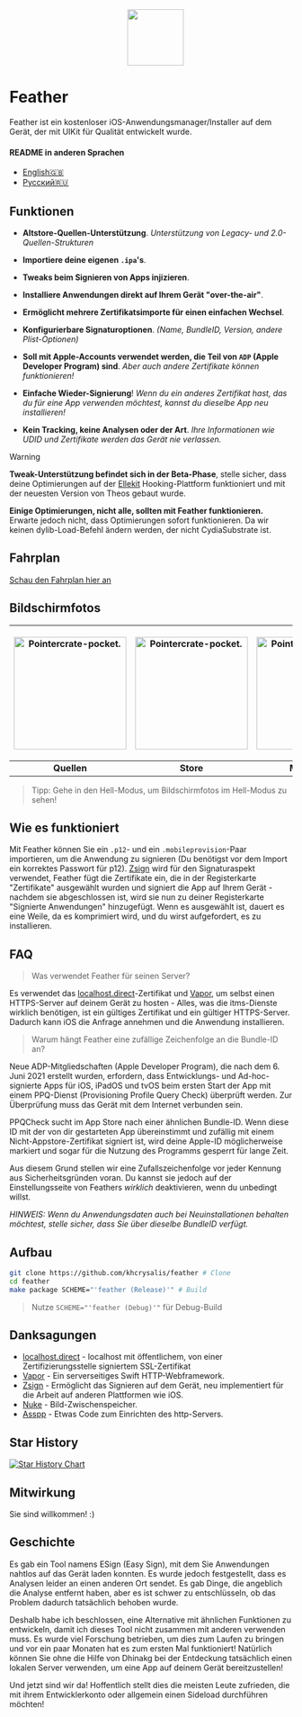 <div align="center">
    <img width="100" height="100" src="Images/512@2x.png" style="margin-right: -15px;">
</div>
<h1>Feather</h1>
<p>
    Feather ist ein kostenloser iOS-Anwendungsmanager/Installer auf dem Gerät, der mit UIKit für Qualität entwickelt wurde.
</p>

#### README in anderen Sprachen
- [English🇬🇧](https://github.com/khcrysalis/Feather/blob/main/README.md)
- [Русский🇷🇺](https://github.com/khcrysalis/Feather/blob/main/README_ru.md)




## Funktionen
- **Altstore-Quellen-Unterstützung**. *Unterstützung von Legacy- und 2.0-Quellen-Strukturen*

- **Importiere deine eigenen `.ipa`'s**.
- **Tweaks beim Signieren von Apps injizieren**.
- **Installiere Anwendungen direkt auf Ihrem Gerät "over-the-air"**.
- **Ermöglicht mehrere Zertifikatsimporte für einen einfachen Wechsel**.
- **Konfigurierbare Signaturoptionen**. *(Name, BundleID, Version, andere Plist-Optionen)*
- **Soll mit Apple-Accounts verwendet werden, die Teil von `ADP` (Apple Developer Program) sind**. *Aber auch andere Zertifikate können funktionieren!*
- **Einfache Wieder-Signierung**! *Wenn du ein anderes Zertifikat hast, das du für eine App verwenden möchtest, kannst du dieselbe App neu installieren!*
- **Kein Tracking, keine Analysen oder der Art**. *Ihre Informationen wie UDID und Zertifikate werden das Gerät nie verlassen.*

> [!WARNING]
> **Tweak-Unterstützung befindet sich in der Beta-Phase**, stelle sicher, dass deine Optimierungen auf der [Ellekit](https://theapplewiki.com/wiki/ElleKit) Hooking-Plattform funktioniert und mit der neuesten Version von Theos gebaut wurde.
> 
> **Einige Optimierungen, nicht alle, sollten mit Feather funktionieren.** Erwarte jedoch nicht, dass Optimierungen sofort funktionieren. Da wir keinen dylib-Load-Befehl ändern werden, der nicht CydiaSubstrate ist.

## Fahrplan

[Schau den Fahrplan hier an](https://github.com/khcrysalis/Feather/issues/26)

## Bildschirmfotos

| <p align="center"><picture><source media="(prefers-color-scheme: dark)" srcset="Images/Repos.png"><source media="(prefers-color-scheme: light)" srcset="Images/Repos_L.png"><img alt="Pointercrate-pocket." src="Images/Repos_L.png" width="200"></picture></p> | <p align="center"><picture><source media="(prefers-color-scheme: dark)" srcset="Images/Store.png"><source media="(prefers-color-scheme: light)" srcset="Images/Store_L.png"><img alt="Pointercrate-pocket." src="Images/Store_L.png" width="200"></picture></p> | <p align="center"><picture><source media="(prefers-color-scheme: dark)" srcset="Images/Library.png"><source media="(prefers-color-scheme: light)" srcset="Images/Library_L.png"><img alt="Pointercrate-pocket." src="Images/Library_L.png" width="200"></picture></p> | <p align="center"><picture><source media="(prefers-color-scheme: dark)" srcset="Images/Sign.png"><source media="(prefers-color-scheme: light)" srcset="Images/Sign_L.png"><img alt="Pointercrate-pocket." src="Images/Sign_L.png" width="200"></picture></p> |
|:--:|:--:|:--:|:--:|
| **Quellen** | **Store** | **Mediathek** | **Signierung** |
> Tipp: Gehe in den Hell-Modus, um Bildschirmfotos im Hell-Modus zu sehen!

## Wie es funktioniert

Mit Feather können Sie ein `.p12`- und ein `.mobileprovision`-Paar importieren, um die Anwendung zu signieren (Du benötigst vor dem Import ein korrektes Passwort für p12). [Zsign](https://github.com/zhlynn/zsign) wird für den Signaturaspekt verwendet, Feather fügt die Zertifikate ein, die in der Registerkarte "Zertifikate" ausgewählt wurden und signiert die App auf Ihrem Gerät - nachdem sie abgeschlossen ist, wird sie nun zu deiner Registerkarte "Signierte Anwendungen" hinzugefügt. Wenn es ausgewählt ist, dauert es eine Weile, da es komprimiert wird, und du wirst aufgefordert, es zu installieren.

## FAQ

> Was verwendet Feather für seinen Server?

Es verwendet das [localhost.direct](https://github.com/Upinel/localhost.direct)-Zertifikat und [Vapor](https://github.com/vapor/vapor), um selbst einen HTTPS-Server auf deinem Gerät zu hosten - Alles, was die itms-Dienste wirklich benötigen, ist ein gültiges Zertifikat und ein gültiger HTTPS-Server. Dadurch kann iOS die Anfrage annehmen und die Anwendung installieren.

> Warum hängt Feather eine zufällige Zeichenfolge an die Bundle-ID an?

Neue ADP-Mitgliedschaften (Apple Developer Program), die nach dem 6. Juni 2021 erstellt wurden, erfordern, dass Entwicklungs- und Ad-hoc-signierte Apps für iOS, iPadOS und tvOS beim ersten Start der App mit einem PPQ-Dienst (Provisioning Profile Query Check) überprüft werden. Zur Überprüfung muss das Gerät mit dem Internet verbunden sein.

PPQCheck sucht im App Store nach einer ähnlichen Bundle-ID. Wenn diese ID mit der von dir gestarteten App übereinstimmt und zufällig mit einem Nicht-Appstore-Zertifikat signiert ist, wird deine Apple-ID möglicherweise markiert und sogar für die Nutzung des Programms gesperrt für lange Zeit.

Aus diesem Grund stellen wir eine Zufallszeichenfolge vor jeder Kennung aus Sicherheitsgründen voran. Du kannst sie jedoch auf der Einstellungsseite von Feathers *wirklich* deaktivieren, wenn du unbedingt willst.

*HINWEIS: Wenn du Anwendungsdaten auch bei Neuinstallationen behalten möchtest, stelle sicher, dass Sie über dieselbe BundleID verfügt.*

## Aufbau

```sh
git clone https://github.com/khcrysalis/feather # Clone
cd feather
make package SCHEME="'feather (Release)'" # Build
```
> Nutze `SCHEME="'feather (Debug)'"` für Debug-Build

## Danksagungen

- [localhost.direct](https://github.com/Upinel/localhost.direct) - localhost mit öffentlichem, von einer Zertifizierungsstelle signiertem SSL-Zertifikat
- [Vapor](https://github.com/vapor/vapor) - Ein serverseitiges Swift HTTP-Webframework.
- [Zsign](https://github.com/zhlynn/zsign) - Ermöglicht das Signieren auf dem Gerät, neu implementiert für die Arbeit auf anderen Plattformen wie iOS.
- [Nuke](https://github.com/kean/Nuke) - Bild-Zwischenspeicher.
- [Asspp](https://github.com/Lakr233/Asspp) - Etwas Code zum Einrichten des http-Servers.

<!-- - [plistserver](https://github.com/QuickSign-Team/plistserver) - Gehostet auf https://api.palera.in
> HINWEIS: Die Originallizenz für plistserver ist [GPL](https://github.com/nekohaxx/plistserver/commit/b207a76a9071a695d8b498db029db5d63a954e53), eine Änderung der Lizenz ist daher NICHT sinnvoll, da sie technisch gesehen unwiderruflich ist. Aus technischen Gründen ist es uns gestattet, es auf unserem eigenen Server zur Verwendung in Feather zu hosten.  -->

## Star History

<a href="https://star-history.com/#khcrysalis/feather&Date">
 <picture>
   <source media="(prefers-color-scheme: dark)" srcset="https://api.star-history.com/svg?repos=khcrysalis/feather&type=Date&theme=dark" />
   <source media="(prefers-color-scheme: light)" srcset="https://api.star-history.com/svg?repos=khcrysalis/feather&type=Date" />
   <img alt="Star History Chart" src="https://api.star-history.com/svg?repos=khcrysalis/feather&type=Date" />
 </picture>
</a>

## Mitwirkung

Sie sind willkommen! :)

## Geschichte

Es gab ein Tool namens ESign (Easy Sign), mit dem Sie Anwendungen nahtlos auf das Gerät laden konnten. Es wurde jedoch festgestellt, dass es Analysen leider an einen anderen Ort sendet. Es gab Dinge, die angeblich die Analyse entfernt haben, aber es ist schwer zu entschlüsseln, ob das Problem dadurch tatsächlich behoben wurde.

Deshalb habe ich beschlossen, eine Alternative mit ähnlichen Funktionen zu entwickeln, damit ich dieses Tool nicht zusammen mit anderen verwenden muss. Es wurde viel Forschung betrieben, um dies zum Laufen zu bringen und vor ein paar Monaten hat es zum ersten Mal funktioniert! Natürlich können Sie ohne die Hilfe von Dhinakg bei der Entdeckung tatsächlich einen lokalen Server verwenden, um eine App auf deinem Gerät bereitzustellen!

Und jetzt sind wir da! Hoffentlich stellt dies die meisten Leute zufrieden, die mit ihrem Entwicklerkonto oder allgemein einen Sideload durchführen möchten!
